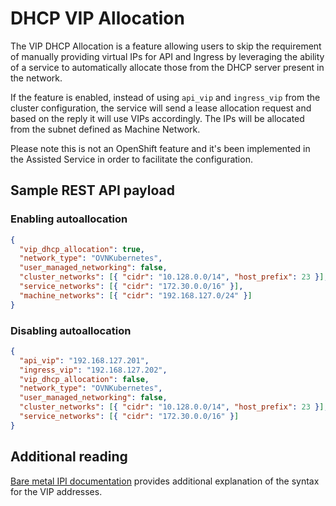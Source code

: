 # DHCP VIP Allocation

The VIP DHCP Allocation is a feature allowing users to skip the requirement of manually providing virtual IPs for API and Ingress by leveraging the ability of a service to automatically allocate those from the DHCP server present in the network.

If the feature is enabled, instead of using `api_vip` and `ingress_vip` from the cluster configuration, the service will send a lease allocation request and based on the reply it will use VIPs accordingly. The IPs will be allocated from the subnet defined as Machine Network.

Please note this is not an OpenShift feature and it's been implemented in the Assisted Service in order to facilitate the configuration.

## Sample REST API payload

### Enabling autoallocation

```json
{
  "vip_dhcp_allocation": true,
  "network_type": "OVNKubernetes",
  "user_managed_networking": false,
  "cluster_networks": [{ "cidr": "10.128.0.0/14", "host_prefix": 23 }],
  "service_networks": [{ "cidr": "172.30.0.0/16" }],
  "machine_networks": [{ "cidr": "192.168.127.0/24" }]
}
```

### Disabling autoallocation

```json
{
  "api_vip": "192.168.127.201",
  "ingress_vip": "192.168.127.202",
  "vip_dhcp_allocation": false,
  "network_type": "OVNKubernetes",
  "user_managed_networking": false,
  "cluster_networks": [{ "cidr": "10.128.0.0/14", "host_prefix": 23 }],
  "service_networks": [{ "cidr": "172.30.0.0/16" }]
}
```

## Additional reading

[Bare metal IPI documentation](https://docs.openshift.com/container-platform/4.10/installing/installing_bare_metal_ipi/ipi-install-installation-workflow.html#additional-install-config-parameters_ipi-install-installation-workflow) provides additional explanation of the syntax for the VIP addresses.

